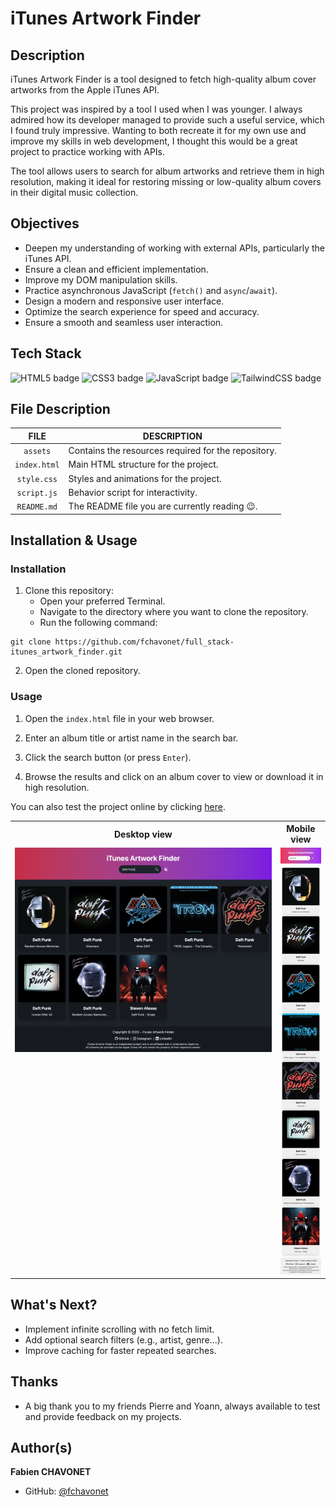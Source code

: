# iTunes Artwork Finder

## Description

iTunes Artwork Finder is a tool designed to fetch high-quality album cover artworks from the Apple iTunes API.

This project was inspired by a tool I used when I was younger. I always admired how its developer managed to provide such a useful service, which I found truly impressive. Wanting to both recreate it for my own use and improve my skills in web development, I thought this would be a great project to practice working with APIs.

The tool allows users to search for album artworks and retrieve them in high resolution, making it ideal for restoring missing or low-quality album covers in their digital music collection.

## Objectives

- Deepen my understanding of working with external APIs, particularly the iTunes API.
- Ensure a clean and efficient implementation.
- Improve my DOM manipulation skills.
- Practice asynchronous JavaScript (`fetch()` and `async`/`await`).
- Design a modern and responsive user interface.
- Optimize the search experience for speed and accuracy.
- Ensure a smooth and seamless user interaction.

## Tech Stack

![HTML5 badge](https://img.shields.io/badge/HTML5-e34f26?logo=html5&logoColor=white&style=for-the-badge)
![CSS3 badge](https://img.shields.io/badge/CSS3-1572b6?logo=css&logoColor=white&style=for-the-badge)
![JavaScript badge](https://img.shields.io/badge/JAVASCRIPT-f7df1e?logo=javascript&logoColor=black&style=for-the-badge)
![TailwindCSS badge](https://img.shields.io/badge/TAILWINDCSS-06b6d4?logo=tailwindcss&logoColor=white&style=for-the-badge)

## File Description

| **FILE**     | **DESCRIPTION**                                     |
| :----------: | --------------------------------------------------- |
| `assets`     | Contains the resources required for the repository. |
| `index.html` | Main HTML structure for the project.                |
| `style.css`  | Styles and animations for the project.              |
| `script.js`  | Behavior script for interactivity.                  |
| `README.md`  | The README file you are currently reading 😉.       |

## Installation & Usage

### Installation

1. Clone this repository:
    - Open your preferred Terminal.
    - Navigate to the directory where you want to clone the repository.
    - Run the following command:

```
git clone https://github.com/fchavonet/full_stack-itunes_artwork_finder.git
```

2. Open the cloned repository.

### Usage

1. Open the `index.html` file in your web browser.

2. Enter an album title or artist name in the search bar.

3. Click the search button (or press `Enter`).

4. Browse the results and click on an album cover to view or download it in high resolution.

You can also test the project online by clicking [here](https://fchavonet.github.io/full_stack-itunes_artwork_finder/).

<table>
    <tr>
        <th align="center" style="text-align: center;">Desktop view</th>
        <th align="center" style="text-align: center;">Mobile view</th>
    </tr>
    <tr valign="top">
        <td align="center">
            <picture>
                <source media="(prefers-color-scheme: dark)" srcset="./assets/images/screenshots/desktop_page_screenshot-dark.webp">
                <source media="(prefers-color-scheme: light)" srcset="./assets/images/screenshots/desktop_page_screenshot-light.webp">
                <img src="./assets/images/screenshots/desktop_page_screenshot-dark.webp" alt="Desktop Screenshot" width="100%">
            </picture>
        </td>
        <td align="center">
            <picture>
                <source media="(prefers-color-scheme: dark)" srcset="./assets/images/screenshots/mobile_page_screenshot-dark.webp">
                <source media="(prefers-color-scheme: light)" srcset="./assets/images/screenshots/mobile_page_screenshot-light.webp">
                <img src="./assets/images/screenshots/mobile_page_screenshot-light.webp" alt="Mobile Screenshot" width="100%">
            </picture>
        </td>
    </tr>
</table>

## What's Next?

- Implement infinite scrolling with no fetch limit.
- Add optional search filters (e.g., artist, genre...).
- Improve caching for faster repeated searches.

## Thanks

- A big thank you to my friends Pierre and Yoann, always available to test and provide feedback on my projects.

## Author(s)

**Fabien CHAVONET**
- GitHub: [@fchavonet](https://github.com/fchavonet)
